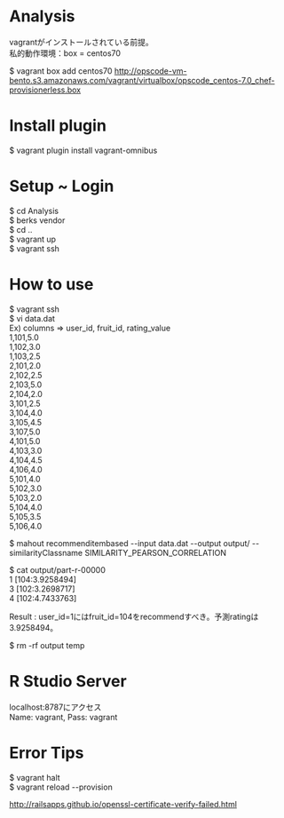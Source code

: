 Analysis
========

vagrantがインストールされている前提。  
私的動作環境：box = centos70  

$ vagrant box add centos70 http://opscode-vm-bento.s3.amazonaws.com/vagrant/virtualbox/opscode_centos-7.0_chef-provisionerless.box

# Install plugin  
$ vagrant plugin install vagrant-omnibus

# Setup ~ Login
$ cd Analysis  
$ berks vendor  
$ cd ..  
$ vagrant up  
$ vagrant ssh

# How to use
$ vagrant ssh  
$ vi data.dat  
Ex) columns => user_id, fruit_id, rating_value  
1,101,5.0  
1,102,3.0  
1,103,2.5  
2,101,2.0  
2,102,2.5  
2,103,5.0  
2,104,2.0  
3,101,2.5  
3,104,4.0  
3,105,4.5  
3,107,5.0  
4,101,5.0  
4,103,3.0  
4,104,4.5  
4,106,4.0  
5,101,4.0  
5,102,3.0  
5,103,2.0  
5,104,4.0  
5,105,3.5  
5,106,4.0  

$ mahout recommenditembased --input data.dat --output output/ --similarityClassname SIMILARITY_PEARSON_CORRELATION

$ cat output/part-r-00000   
1	[104:3.9258494]  
3	[102:3.2698717]  
4	[102:4.7433763]  

Result : user_id=1にはfruit_id=104をrecommendすべき。予測ratingは3.9258494。

$ rm -rf output temp

# R Studio Server
localhost:8787にアクセス  
Name: vagrant, Pass: vagrant

# Error Tips
$ vagrant halt  
$ vagrant reload --provision

http://railsapps.github.io/openssl-certificate-verify-failed.html

